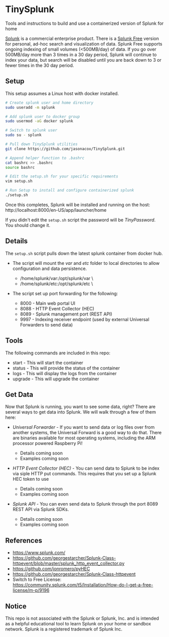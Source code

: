 # TinySplunk

Tools and instructions to build and use a containerized version of Splunk for home

[Splunk](https://www.splunk.com) is a commercial enterprise product.  There is a [Splunk Free](https://www.splunk.com/en_us/download.html) version for personal, ad-hoc search and visualization of data. Splunk Free supports ongoing indexing of small volumes (<500MB/day) of data.  If you go over 500MB/day more than 3 times in a 30 day period, Splunk will continue to index your data, but search will be disabled until you are back down to 3 or fewer times in the 30 day period.

## Setup

This setup assumes a Linux host with docker installed.  

```bash
# Create splunk user and home directory
sudo useradd -m splunk

# Add splunk user to docker group
sudo usermod -aG docker splunk

# Switch to splunk user
sudo su - splunk

# Pull down TinySplunk utilities
git clone https://github.com/jasonacox/TinySplunk.git

# Append helper function to .bashrc
cat bashrc >> .bashrc
source bashrc

# Edit the setup.sh for your specific requirements
vim setup.sh

# Run Setup to install and configure containerized splunk
./setup.sh
```

Once this completes, Splunk will be installed and running on the host: 
http://localhost:8000/en-US/app/launcher/home

If you didn't edit the `setup.sh` script the password will be _TinyPassword_. You should change it.


## Details

The `setup.sh` script pulls down the latest splunk container from docker hub.  

* The script will mount the *var* and *etc* folder to local directories to allow configuration and data persistence.

    - /home/splunk/var:/opt/splunk/var \
    - /home/splunk/etc:/opt/splunk/etc \

* The script set up port forwarding for the following:

    - 8000 - Main web portal UI
    - 8088 - HTTP Event Collector (HEC) 
    - 8089 - Splunk management port (REST API)
    - 9997 - Indexing receiver endpoint (used by external Universal Forwarders to send data)


## Tools

The following commands are included in this repo:

* start - This will start the container
* status - This will provide the status of the container
* logs - This will display the logs from the container
* upgrade - This will upgrade the container

## Get Data 

Now that Splunk is running, you want to see some data, right?  There are several ways to get data into Splunk.  We will walk through a few of them here:

* *Universal Forwarder* - If you want to send data or log files over from another systems, the Universal Forward is a good way to do that.  There are binaries available for most operating systems, including the ARM processor powered Raspberry Pi!
    * Details coming soon
    * Examples coming soon

* *HTTP Event Collector (HEC)* - You can send data to Splunk to be index via siple HTTP put commands.  This requires that you set up a Splunk HEC token to use
    * Details coming soon
    * Examples coming soon

* *Splunk API* - You can even send data to Splunk through the port 8089 REST API via Splunk SDKs.  
    * Details coming soon
    * Examples coming soon


## References
* https://www.splunk.com/
* https://github.com/georgestarcher/Splunk-Class-httpevent/blob/master/splunk_http_event_collector.py
* https://github.com/jonromero/pyHEC
* https://github.com/georgestarcher/Splunk-Class-httpevent
* Switch to Free License: https://community.splunk.com/t5/Installation/How-do-I-get-a-free-license/m-p/9196

## Notice

This repo is not associated with the Splunk or Splunk, Inc. and is intended as a helpful educational tool to learn Splunk on your home or sandbox network.
Splunk is a registered trademark of Splunk Inc. 
